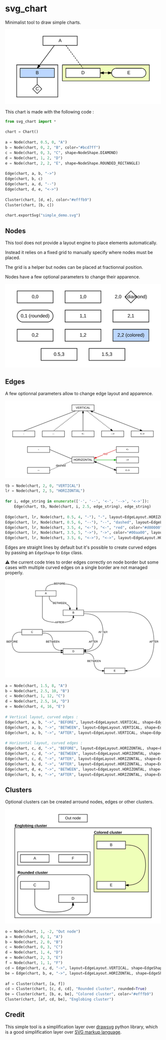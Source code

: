 # svg_chart

Minimalist tool to draw simple charts.

![Simple demo](simple_demo.svg)

This chart is made with the following code :

``` python
from svg_chart import *

chart = Chart()

a = Node(chart, 0.5, 0, "A")
b = Node(chart, 0, 2, "B", color="#bcd7ff")
c = Node(chart, 0, 3, "C", shape=NodeShape.DIAMOND)
d = Node(chart, 1, 2, "D")
e = Node(chart, 2, 2, "E", shape=NodeShape.ROUNDED_RECTANGLE)

Edge(chart, a, b, "->")
Edge(chart, b, c)
Edge(chart, a, d, "--")
Edge(chart, d, e, "<->")

Cluster(chart, [d, e], color="#efffb9")
Cluster(chart, [b, c])

chart.exportSvg("simple_demo.svg")
```

## Nodes

This tool does not provide a layout engine to place elements automatically.

Instead it relies on a fixed grid to manually specify where nodes must be placed.

The grid is a helper but nodes can be placed at fractionnal position.

Nodes have a few optional parameters to change their apparence.

![Nodes](node_demo.svg)

## Edges

A few optionnal parameters allow to change edge layout and apparence.

![Edges](edge_demo.svg)

``` python
tb = Node(chart, 2, 0, "VERTICAL")
lr = Node(chart, 2, 5, "HORIZONTAL")

for i, edge_string in enumerate(['-', '--', '<-', '-->', '<->']):
    Edge(chart, tb, Node(chart, i, 2.5, edge_string), edge_string)

Edge(chart, lr, Node(chart, 0.5, 4, "-"), "-", layout=EdgeLayout.HORIZONTAL)
Edge(chart, lr, Node(chart, 0.5, 6, "--"), "--", "dashed", layout=EdgeLayout.HORIZONTAL)
Edge(chart, lr, Node(chart, 3.5, 4, "<-"), "<-", "red", color="#d00000", layout=EdgeLayout.HORIZONTAL)
Edge(chart, lr, Node(chart, 3.5, 5, "->"), "->", color="#00aa00", layout=EdgeLayout.HORIZONTAL)
Edge(chart, lr, Node(chart, 3.5, 6, "<->"), "<->", layout=EdgeLayout.HORIZONTAL)
```

Edges are straight lines by default but it's possible to create curved edges by passing an `EdgeShape` to `Edge` class.

:warning: the current code tries to order edges correctly on node border but some cases with multiple curved edges on a single border are not managed properly.

![Edges](curved_edge_demo.svg)

``` python
a = Node(chart, 1.5, 8, "A")
b = Node(chart, 2.5, 10, "B")
c = Node(chart, 1, 12, "C")
d = Node(chart, 2.5, 14, "D")
e = Node(chart, 4, 16, "E")

# Vertical layout, curved edges :
Edge(chart, a, b, "->", "BEFORE", layout=EdgeLayout.VERTICAL, shape=EdgeShape.CURVE_BEFORE)
Edge(chart, a, b, "->", "BETWEEN", layout=EdgeLayout.VERTICAL, shape=EdgeShape.CURVE_BETWEEN)
Edge(chart, a, b, "->", "AFTER", layout=EdgeLayout.VERTICAL, shape=EdgeShape.CURVE_AFTER)

# Horizontal layout, curved edges :
Edge(chart, c, d, "->", "BEFORE", layout=EdgeLayout.HORIZONTAL, shape=EdgeShape.CURVE_BEFORE)
Edge(chart, c, d, "->", "BETWEEN", layout=EdgeLayout.HORIZONTAL, shape=EdgeShape.CURVE_BETWEEN)
Edge(chart, c, d, "->", "AFTER", layout=EdgeLayout.HORIZONTAL, shape=EdgeShape.CURVE_AFTER)
Edge(chart, b, d, "->", "AFTER", layout=EdgeLayout.HORIZONTAL, shape=EdgeShape.CURVE_AFTER)
Edge(chart, d, e, "->", "BETWEEN", layout=EdgeLayout.HORIZONTAL, shape=EdgeShape.CURVE_BETWEEN)
Edge(chart, b, e, "->", "AFTER", layout=EdgeLayout.HORIZONTAL, shape=EdgeShape.CURVE_AFTER)
```

## Clusters

Optional clusters can be created arround nodes, edges or other clusters.

![Clusters](cluster_demo.svg)

``` python
o = Node(chart, 1, -2, "Out node")
a = Node(chart, 0, 1, "A")
b = Node(chart, 2, 0, "B")
c = Node(chart, 0, 3, "C")
d = Node(chart, 1, 4, "D")
e = Node(chart, 2, 3, "E")
f = Node(chart, 1, 1, "F")
cd = Edge(chart, c, d, "->", layout=EdgeLayout.VERTICAL, shape=EdgeShape.CURVE_AFTER)
be = Edge(chart, b, e, "->", layout=EdgeLayout.HORIZONTAL, shape=EdgeShape.CURVE_AFTER)

af = Cluster(chart, [a, f])
cd = Cluster(chart, [c, d, cd], "Rounded cluster", rounded=True)
be = Cluster(chart, [b, e, be], "Colored cluster", color="#efffb9")
Cluster(chart, [af, cd, be], "Englobing cluster")
```

## Credit

This simple tool is a simplification layer over [drawsvg](https://github.com/cduck/drawsvg) python library,
which is a good simplification layer over [SVG markup language](https://developer.mozilla.org/en-US/docs/Web/SVG).
